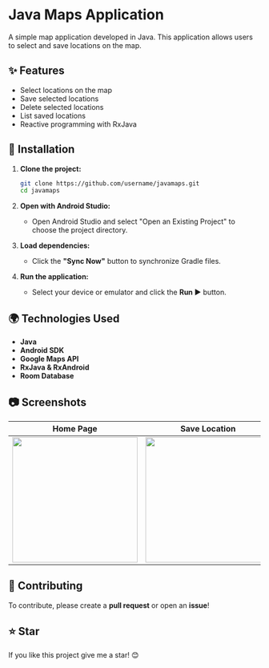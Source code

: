 # Java Maps Application

A simple map application developed in Java. This application allows users to select and save locations on the map.

## ✨ Features
- Select locations on the map
- Save selected locations
- Delete selected locations
- List saved locations
- Reactive programming with RxJava

## 📝 Installation

1. **Clone the project:**
   ```sh
   git clone https://github.com/username/javamaps.git
   cd javamaps
   ```

2. **Open with Android Studio:**
   - Open Android Studio and select "Open an Existing Project" to choose the project directory.
   
3. **Load dependencies:**
   - Click the **"Sync Now"** button to synchronize Gradle files.
   
4. **Run the application:**
   - Select your device or emulator and click the **Run ▶** button.

## 🌍 Technologies Used
- **Java** 
- **Android SDK**
- **Google Maps API**
- **RxJava & RxAndroid**
- **Room Database**

## 📷 Screenshots

| Home Page | Save Location | Delete Location |
|-----------|--------------|----------|
|<img src="https://github.com/user-attachments/assets/03941ae6-a918-4285-bf6f-98c9beeef658" width="250"> | <img src="https://github.com/user-attachments/assets/da2b8ae7-4ab2-4453-8a62-06c1fb98746f" width="250"> | <img src="https://github.com/user-attachments/assets/08b366b8-fee6-4ccf-bb3a-ebe34d110007" width="250"> |

## 💪 Contributing
To contribute, please create a **pull request** or open an **issue**!

## ⭐ Star
If you like this project give me a star! 😊

